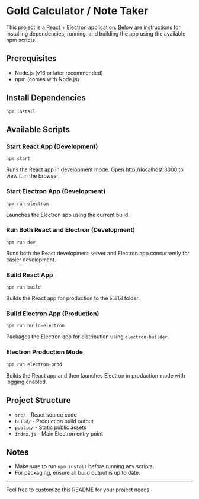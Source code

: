 # Gold Calculator / Note Taker

This project is a React + Electron application. Below are instructions for installing dependencies, running, and building the app using the available npm scripts.

## Prerequisites
- Node.js (v16 or later recommended)
- npm (comes with Node.js)

## Install Dependencies
```
npm install
```

## Available Scripts

### Start React App (Development)
```
npm start
```
Runs the React app in development mode. Open [http://localhost:3000](http://localhost:3000) to view it in the browser.

### Start Electron App (Development)
```
npm run electron
```
Launches the Electron app using the current build.

### Run Both React and Electron (Development)
```
npm run dev
```
Runs both the React development server and Electron app concurrently for easier development.

### Build React App
```
npm run build
```
Builds the React app for production to the `build` folder.

### Build Electron App (Production)
```
npm run build-electron
```
Packages the Electron app for distribution using `electron-builder`.

### Electron Production Mode
```
npm run electron-prod
```
Builds the React app and then launches Electron in production mode with logging enabled.

## Project Structure
- `src/` - React source code
- `build/` - Production build output
- `public/` - Static public assets
- `index.js` - Main Electron entry point

## Notes
- Make sure to run `npm install` before running any scripts.
- For packaging, ensure all build output is up to date.

---

Feel free to customize this README for your project needs.
